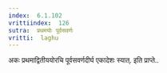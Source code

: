 ```yaml
---
index:  6.1.102
vrittiindex:  126
sutra:  प्रथमयोः पूर्वसवर्णः
vritti:  laghu 
---
```


अकः प्रथमाद्वितीययोरचि पूर्वसवर्णदीर्घ एकादेशः स्यात्. इति प्राप्ते..

